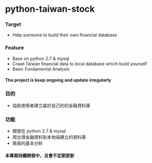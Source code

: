 # python-taiwan-stock

### Target
- Help someone to build their own financial database 
### Feature
- Base on python 2.7 & mysql
- Crawl Taiwan financial data to local database which build yourself
- Basic Fundamental Analysis
#### The project is keep ongoing and update irregularly



### 目的
- 協助使用者建立屬於自己的的金融資料庫
### 功能
- 開發在 python 2.7 & mysql
- 爬台灣金融資料到本地端建立的資料庫
- 簡易的基本分析
#### 本專案持續開發中，且會不定期更新

